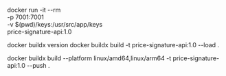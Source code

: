 docker run -it --rm \
  -p 7001:7001 \
  -v $(pwd)/keys:/usr/src/app/keys \
  price-signature-api:1.0

docker buildx version
docker buildx build -t price-signature-api:1.0  --load .

docker buildx build --platform linux/amd64,linux/arm64 -t price-signature-api:1.0  --push .
